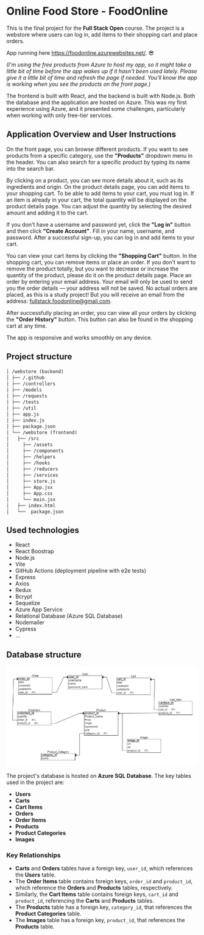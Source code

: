 # Online Food Store - FoodOnline
This is the final project for the **Full Stack Open** course. The project is a webstore where users can log in, add items to their shopping cart and place orders.

App running here https://foodonline.azurewebsites.net/.
😎 

*(I'm using the free products from Azure to host my app, so it might take a little bit of time before the app wakes up if it hasn't been used lately. Please give it a little bit of time and refresh the page if needed. You'll know the app is working when you see the products on the front page.)*

The frontend is built with React, and the backend is built with Node.js. Both the database and the application are hosted on Azure. This was my first experience using Azure, and it presented some challenges, particularly when working with only free-tier services.


## Application Overview and User Instructions
On the front page, you can browse different products. If you want to see products from a specific category, use the **"Products"** dropdown menu in the header. You can also search for a specific product by typing its name into the search bar.

By clicking on a product, you can see more details about it, such as its ingredients and origin. On the product details page, you can add items to your shopping cart. To be able to add items to your cart, you must log in. If an item is already in your cart, the total quantity will be displayed on the product details page. You can adjust the quantity by selecting the desired amount and adding it to the cart.

If you don't have a username and password yet, click the **"Log in"** button and then click **"Create Account"**. Fill in your name, username, and password. After a successful sign-up, you can log in and add items to your cart.

You can view your cart items by clicking the **"Shopping Cart"** button. In the shopping cart, you can remove items or place an order. If you don't want to remove the product totally, but you want to decrease or increase the quantity of the product, please do it on the product details page. Place an order by entering your email address. Your email will only be used to send you the order details — your address will not be saved. No actual orders are placed, as this is a study project! But you will receive an email from the address: fullstack.foodonline@gmail.com.

After successfully placing an order, you can view all your orders by clicking the **"Order History"** button. This button can also be found in the shopping cart at any time.

The app is responsive and works smoothly on any device.
## Project structure

```
│ /webstore (backend)
│ ├── /.github
│ ├── /controllers
│ ├── /models 
│ ├── /requests 
│ ├── /tests 
│ ├── /util 
│ ├── app.js 
│ ├── index.js 
│ ├── package.json
│ └── /webstore (frontend)
│   ├── /src
│     ├── /assets 
│     ├── /components 
│     ├── /helpers
│     ├── /hooks 
│     ├── /reducers
│     ├── /services
│     ├── store.js
│     ├── App.jsx
│     ├── App.css
│     └── main.jsx 
│   ├── index.html
│   └──  package.json
```

## Used technologies
- React
- React Boostrap
- Node.js
- Vite
- GitHub Actions (deployment pipeline with e2e tests)
- Express
- Axios
- Redux
- Bcrypt
- Sequelize
- Azure App Service
- Relational Database (Azure SQL Database)
- Nodemailer
- Cypress
- ...

## Database structure
![alt text](https://github.com/eveliih/webstore/blob/main/database-structure.png)

The project's database is hosted on **Azure SQL Database**. The key tables used in the project are:

- **Users**
- **Carts**
- **Cart Items**
- **Orders**
- **Order Items**
- **Products**
- **Product Categories**
- **Images**

### Key Relationships

- **Carts** and **Orders** tables have a foreign key, `user_id`, which references the **Users** table.
- The **Order Items** table contains foreign keys, `order_id` and `product_id`, which reference the **Orders** and **Products** tables, respectively.
- Similarly, the **Cart Items** table contains foreign keys, `cart_id` and `product_id`, referencing the **Carts** and **Products** tables.
- The **Products** table has a foreign key, `category_id`, that references the **Product Categories** table.
- The **Images** table has a foreign key, `product_id`, that references the **Products** table.
